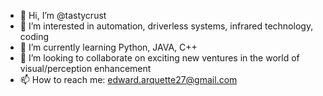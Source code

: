 - 👋 Hi, I’m @tastycrust
- 👀 I’m interested in automation, driverless systems, infrared technology, coding
- 🌱 I’m currently learning Python, JAVA, C++
- 💞️ I’m looking to collaborate on exciting new ventures in the world of visual/perception enhancement
- 📫 How to reach me: edward.arquette27@gmail.com

<!---
tastycrust/tastycrust is a ✨ special ✨ repository because its `README.md` (this file) appears on your GitHub profile.
You can click the Preview link to take a look at your changes.
--->
